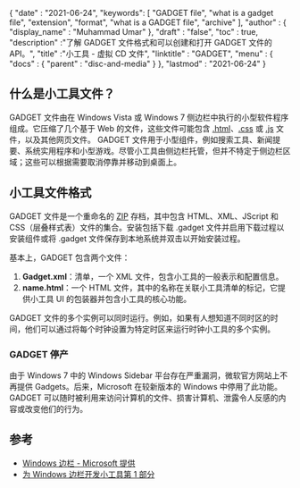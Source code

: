 {
  "date" : "2021-06-24",
  "keywords": [ "GADGET file", "what is a gadget file", "extension", "format", "what is a GADGET file", "archive" ],
  "author" : {
    "display_name" : "Muhammad Umar"
},
  "draft" : "false",
   "toc" : true,
  "description" :"了解 GADGET 文件格式和可以创建和打开 GADGET 文件的 API。",
  "title" :"小工具 - 虚拟 CD 文件",
  "linktitle" : "GADGET",
  "menu" : {
    "docs" : {
      "parent" : "disc-and-media"
}
},
  "lastmod" : "2021-06-24"
}

## 什么是小工具文件？

GADGET 文件由在 Windows Vista 或 Windows 7 侧边栏中执行的小型软件程序组成。它压缩了几个基于 Web 的文件，这些文件可能包含 [.html](/zh/web/html/)、[.css](/zh/web/css/) 或 [.js](/zh/web/js/) 文件，以及其他网页文件。 GADGET 文件用于小型组件，例如搜索工具、新闻提要、系统实用程序和小型游戏。尽管小工具由侧边栏托管，但并不特定于侧边栏区域；这些可以根据需要取消停靠并移动到桌面上。

## 小工具文件格式

GADGET 文件是一个重命名的 [ZIP](/zh/compression/zip/) 存档，其中包含 HTML、XML、JScript 和 CSS（层叠样式表）文件的集合。安装包括下载 .gadget 文件并启用下载过程以安装组件或将 .gadget 文件保存到本地系统并双击以开始安装过程。

基本上，GADGET 包含两个文件：

1. **Gadget.xml**：清单，一个 XML 文件，包含小工具的一般表示和配置信息。
2. **name.html**：一个 HTML 文件，其中的名称在<name>关联小工具清单的标记，它提供小工具 UI 的包装器并包含小工具的核心功能。

GADGET 文件的多个实例可以同时运行。例如，如果有人想知道不同时区的时间，他们可以通过将每个时钟设置为特定时区来运行时钟小工具的多个实例。

### GADGET 停产

由于 Windows 7 中的 Windows Sidebar 平台存在严重漏洞，微软官方网站上不再提供 Gadgets。后来，Microsoft 在较新版本的 Windows 中停用了此功能。 GADGET 可以随时被利用来访问计算机的文件、损害计算机、泄露令人反感的内容或改变他们的行为。

## 参考

* [Windows 边栏 - Microsoft 提供](https://learn.microsoft.com/en-us/previous-versions/windows/desktop/sidebar/-sidebar-entry)
* [为 Windows 边栏开发小工具第 1 部分](https://learn.microsoft.com/en-us/previous-versions/windows/desktop/sidebar/-sidebar-overview-gdo)

